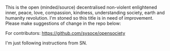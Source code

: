 This is the open (minded/source) decentralised non-violent enlightened inner, peace, love, compassion, kindness, understanding society, earth and humanity revolution. I'm stoned so this title is in need of improvement. Please make suggestions of change in the repo below:

For contributors: https://github.com/sysoce/opensociety

I'm just following instructions from SN.

<!-- Oh wouldn't it be great if facebook groups could be maintained with github. such an easy fix! Fucken non open source platforms *sigh*. TODO: implement fix -->